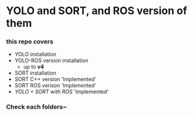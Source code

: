 # YOLO and SORT, and ROS version of them
### this repo covers
+ YOLO installation
+ YOLO-ROS version installation
  + up to **v4**
+ SORT installation 
+ SORT C++ version 'Implemented'
+ SORT ROS verison 'Implemented'
+ *YOLO + SORT with ROS* 'Implemented'

### Check each folders~
